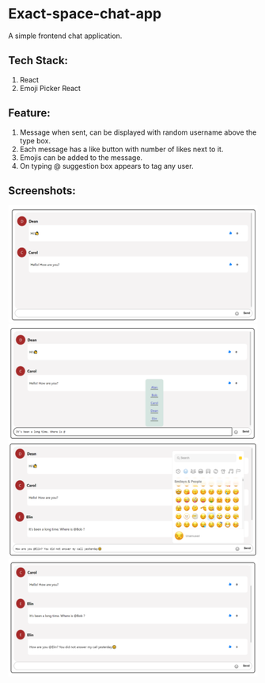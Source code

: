 # Exact-space-chat-app
A simple frontend chat application.

## Tech Stack:
1. React
2. Emoji Picker React

## Feature:
1. Message when sent, can be displayed with random username above the type box.
2. Each message has a like button with number of likes next to it.
3. Emojis can be added to the message.
4. On typing @ suggestion box appears to tag any user.

## Screenshots:
![Screehshot1](https://github.com/Momin-Mohammad/Exact-space-chat-app/blob/main/App-Images/Screenshot%20(9).png)
![Screehshot1](https://github.com/Momin-Mohammad/Exact-space-chat-app/blob/main/App-Images/Screenshot%20(10).png)
![Screehshot1](https://github.com/Momin-Mohammad/Exact-space-chat-app/blob/main/App-Images/Screenshot%20(11).png)
![Screehshot1](https://github.com/Momin-Mohammad/Exact-space-chat-app/blob/main/App-Images/Screenshot%20(12).png)
